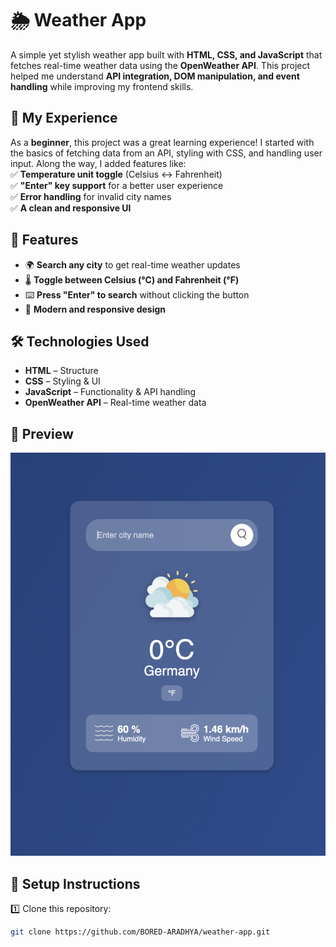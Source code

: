 # 🌦️ Weather App

A simple yet stylish weather app built with **HTML, CSS, and JavaScript** that fetches real-time weather data using the **OpenWeather API**. This project helped me understand **API integration, DOM manipulation, and event handling** while improving my frontend skills.

## 🚀 My Experience  
As a **beginner**, this project was a great learning experience! I started with the basics of fetching data from an API, styling with CSS, and handling user input. Along the way, I added features like:  
✅ **Temperature unit toggle** (Celsius ↔️ Fahrenheit)  
✅ **"Enter" key support** for a better user experience  
✅ **Error handling** for invalid city names  
✅ **A clean and responsive UI**  

## 🎨 Features  
- 🌍 **Search any city** to get real-time weather updates  
- 🌡️ **Toggle between Celsius (°C) and Fahrenheit (°F)**  
- ⌨️ **Press "Enter" to search** without clicking the button  
- 🎨 **Modern and responsive design**  

## 🛠️ Technologies Used  
- **HTML** – Structure  
- **CSS** – Styling & UI  
- **JavaScript** – Functionality & API handling  
- **OpenWeather API** – Real-time weather data  

## 📸 Preview  
![Weather App Screenshot](images/screenshot.png)  

## 🔧 Setup Instructions  
1️⃣ Clone this repository:  
```bash
git clone https://github.com/BORED-ARADHYA/weather-app.git
